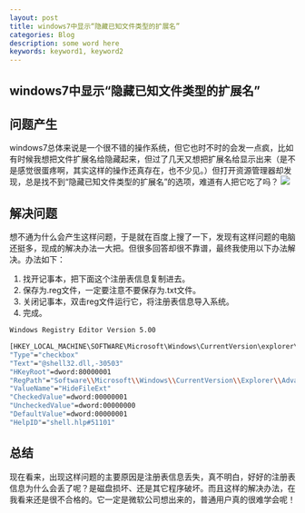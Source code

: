 ```yaml
---
layout: post
title: windows7中显示“隐藏已知文件类型的扩展名”
categories: Blog
description: some word here
keywords: keyword1, keyword2
---
```


## windows7中显示“隐藏已知文件类型的扩展名”

## 问题产生
windows7总体来说是一个很不错的操作系统，但它也时不时的会发一点疯，比如有时候我想把文件扩展名给隐藏起来，但过了几天又想把扩展名给显示出来（是不是感觉很蛋疼啊，其实这样的操作还真存在，也不少见。）但打开资源管理器却发现，总是找不到“隐藏已知文件类型的扩展名”的选项，难道有人把它吃了吗？
![](/images/posts/3.jpg)

## 解决问题
想不通为什么会产生这样问题，于是就在百度上搜了一下，发现有这样问题的电脑还挺多，现成的解决办法一大把。但很多回答却很不靠谱，最终我使用以下办法解决。办法如下：
1. 找开记事本，把下面这个注册表信息复制进去。
2. 保存为.reg文件，一定要注意不要保存为.txt文件。
3. 关闭记事本，双击reg文件运行它，将注册表信息导入系统。
4. 完成。

```bash
Windows Registry Editor Version 5.00

[HKEY_LOCAL_MACHINE\SOFTWARE\Microsoft\Windows\CurrentVersion\explorer\Advanced\Folder\'HideFileExt]
"Type"="checkbox"
"Text"="@shell32.dll,-30503"
"HKeyRoot"=dword:80000001
"RegPath"="Software\\Microsoft\\Windows\\CurrentVersion\\Explorer\\Advanced"
"ValueName"="HideFileExt"
"CheckedValue"=dword:00000001
"UncheckedValue"=dword:00000000
"DefaultValue"=dword:00000001
"HelpID"="shell.hlp#51101"
```

## 总结
现在看来，出现这样问题的主要原因是注册表信息丢失，真不明白，好好的注册表信息为什么会丢了呢？是磁盘损坏、还是其它程序破坏。而且这样的解决办法，在我看来还是很不合格的。它一定是微软公司想出来的，普通用户真的很难学会呢！